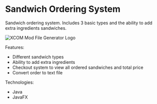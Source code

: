 # Sandwich Ordering System

Sandwich ordering system. Includes 3 basic types and the ability to add extra ingredients sandwiches.


![XCOM Mod File Generator Logo](https://github.com/cjrcodes/Sandwich-Ordering-System/blob/master/CS%20213%20Project%204/images/1stmenu.png)


Features:
- Different sandwich types
- Ability to add extra ingredients
- Checkout system to view all ordered sandwiches and total price
- Convert order to text file

Technologies:
- Java
- JavaFX
